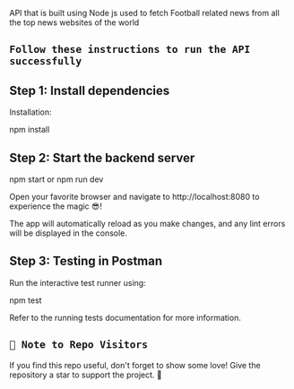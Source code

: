 API that is built using Node js used to fetch Football related news from all the top news websites of the world

## `Follow these instructions to run the API successfully`

## Step 1: Install dependencies

Installation:

npm install

## Step 2: Start the backend server

npm start or npm run dev

Open your favorite browser and navigate to http://localhost:8080 to experience the magic 😎!

The app will automatically reload as you make changes, and any lint errors will be displayed in the console.

## Step 3: Testing in Postman

Run the interactive test runner using:

npm test

Refer to the running tests documentation for more information.


## `🚀 Note to Repo Visitors`
If you find this repo useful, don't forget to show some love! Give the repository a star to support the project. 🌟

